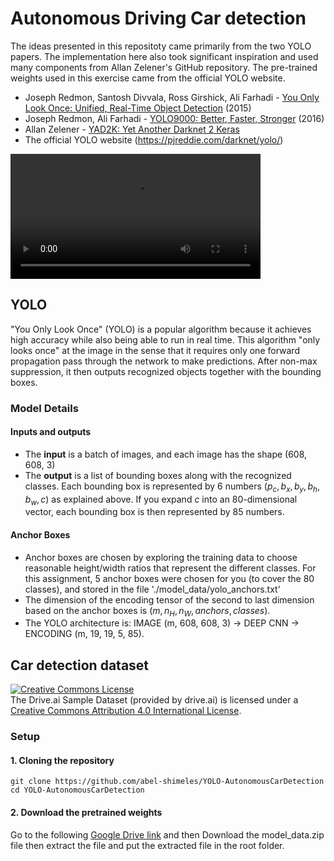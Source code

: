 # Autonomous Driving Car detection

The ideas presented in this repositoty came primarily from the two YOLO papers. The implementation here also took significant inspiration and used many components from Allan Zelener's GitHub repository. The pre-trained weights used in this exercise came from the official YOLO website. 
* Joseph Redmon, Santosh Divvala, Ross Girshick, Ali Farhadi - [You Only Look Once: Unified, Real-Time Object Detection](https://arxiv.org/abs/1506.02640) (2015)
* Joseph Redmon, Ali Farhadi - [YOLO9000: Better, Faster, Stronger](https://arxiv.org/abs/1612.08242) (2016)
* Allan Zelener - [YAD2K: Yet Another Darknet 2 Keras](https://github.com/allanzelener/YAD2K)
* The official YOLO website (https://pjreddie.com/darknet/yolo/)


**<video width="400" height="200" src="/nb_images/pred_video_compressed2.mp4" type="video/mp4" controls></video>**

## YOLO

"You Only Look Once" (YOLO) is a popular algorithm because it achieves high accuracy while also being able to run in real time. This algorithm "only looks once" at the image in the sense that it requires only one forward propagation pass through the network to make predictions. After non-max suppression, it then outputs recognized objects together with the bounding boxes.

### Model Details

#### Inputs and outputs
* The **input** is a batch of images, and each image has the shape (608, 608, 3)
* The **output** is a list of bounding boxes along with the recognized classes. Each bounding box is represented by 6 numbers $(p_c, b_x, b_y, b_h, b_w, c)$ as explained above. If you expand $c$ into an 80-dimensional vector, each bounding box is then represented by 85 numbers. 

#### Anchor Boxes
* Anchor boxes are chosen by exploring the training data to choose reasonable height/width ratios that represent the different classes.  For this assignment, 5 anchor boxes were chosen for you (to cover the 80 classes), and stored in the file './model_data/yolo_anchors.txt'
* The dimension of the encoding tensor of the second to last dimension based on the anchor boxes is $(m, n_H,n_W,anchors,classes)$.
* The YOLO architecture is: IMAGE (m, 608, 608, 3) -> DEEP CNN -> ENCODING (m, 19, 19, 5, 85).

## Car detection dataset

<a rel="license" href="http://creativecommons.org/licenses/by/4.0/"><img alt="Creative Commons License" style="border-width:0" src="https://i.creativecommons.org/l/by/4.0/88x31.png" /></a><br /><span xmlns:dct="http://purl.org/dc/terms/" property="dct:title">The Drive.ai Sample Dataset</span> (provided by drive.ai) is licensed under a <a rel="license" href="http://creativecommons.org/licenses/by/4.0/">Creative Commons Attribution 4.0 International License</a>.

### Setup

#### 1. Cloning the repository
```shell
git clone https://github.com/abel-shimeles/YOLO-AutonomousCarDetection
cd YOLO-AutonomousCarDetection
```
#### 2. Download the pretrained weights
Go to the following <a href="https://drive.google.com/file/d/1WuS8bluFTpDduKSUFTHKHFb7mAXmK53b/view">Google Drive link</a> and then Download the model_data.zip file then extract the file and put the extracted file in the root folder.

